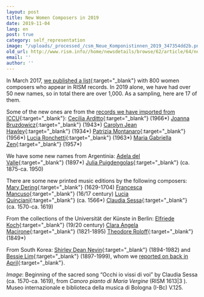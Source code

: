 ```yaml
---
layout: post
title: New Women Composers in 2019
date: 2019-11-04
lang: en
post: true
category: self_representation
image: "/uploads/_processed_/csm_Neue_Komponistinnen_2019_347354dd2b.png"
old_url: http://www.rism.info//home/newsdetails/browse/62/article/64/new-women-composers-in-2019.html
email: ''
author: ''
---
```



In March 2017, [we published a list](/events/2017/03/08/international-womens-day-women-composers-in.html){:target="_blank"} with 800 women composers who appear in RISM records. In 2019 alone, we have had over 50 new names, so in total there are over 1,000. As a sampling, here are 17 of them.

Some of the new ones are from the [records we have imported from ICCU](/self_representation/2019/08/08/new-music-manuscripts-from-italy-iccu-in-rism.html){:target="_blank"}:
[Cecilia Arditto](https://opac.rism.info/metaopac/search?View=rism&View=rism&author=Arditto+Cecilia&Language=en){:target="_blank"} (1966\*)
[Joanna Bruzdowicz](https://opac.rism.info/metaopac/search?View=rism&View=rism&author=Bruzdowicz+Joanna&Language=en){:target="_blank"} (1943\*)
[Carolyn Jean Hawley](https://opac.rism.info/metaopac/search?View=rism&View=rism&author=Hawley+Carolyn+Jean&Language=en){:target="_blank"} (1934\*)
[Patrizia Montanaro](https://opac.rism.info/metaopac/search?View=rism&View=rism&author=Montanaro+Patrizia&Language=en){:target="_blank"} (1956\*)
[Lucia Ronchetti](https://opac.rism.info/metaopac/search?View=rism&View=rism&author=Ronchetti+Lucia&Language=en){:target="_blank"} (1963\*)
[Maria Gabriella Zen](https://opac.rism.info/metaopac/search?View=rism&View=rism&author=Zen+Maria+Gabriella&Language=en){:target="_blank"} (1957\*)

We have some new names from Argentinia:
[Adela del Valle](https://opac.rism.info/metaopac/search?View=rism&View=rism&author=Del+Valle+Adela&Language=en){:target="_blank"} (1897\*)
[Julia Puigdengolas](https://opac.rism.info/metaopac/search?View=rism&View=rism&author=Puigdengolas+Julia&Language=en){:target="_blank"} (ca. 1875-ca. 1950)

There are some new printed music editions by the following composers:
[Mary Dering](https://opac.rism.info/metaopac/search?View=rism&View=rism&q=Dering+Mary&Language=en){:target="_blank"} (1629-1704)
[Francesca Mancuso](https://opac.rism.info/metaopac/search?View=rism&View=rism&q=Mancuso+Francesca&Language=en){:target="_blank"} (16/17 century)
[Lucia Quinciani](https://opac.rism.info/metaopac/search?View=rism&View=rism&q=Quinciani+Lucia&Language=en){:target="_blank"} (ca. 1566\*)
[Claudia Sessa](https://opac.rism.info/metaopac/search?View=rism&View=rism&q=Sessa+Claudia&Language=en){:target="_blank"} (ca. 1570-ca. 1619)

From the collections of the Universität der Künste in Berlin:
[Elfriede Koch](https://opac.rism.info/metaopac/search?View=rism&View=rism&author=Koch+Elfriede&Language=en){:target="_blank"} (19/20 century)
[Clara Angela Macirone](https://opac.rism.info/metaopac/search?View=rism&View=rism&author=Macirone+Clara+Angela&Language=en){:target="_blank"} (1821-1895)
[Theodore Roloff](https://opac.rism.info/metaopac/search?View=rism&View=rism&author=Roloff+Theodore&Language=en){:target="_blank"} (1849\*)

From South Korea:
[Shirley Dean Nevin](https://opac.rism.info/metaopac/search?View=rism&View=rism&author=Nevin+Shirley+Dean&Language=en){:target="_blank"} (1894-1982)
and [Bessie Lim](https://opac.rism.info/metaopac/search?View=rism&View=rism&author=Lim+Bessie&Language=en){:target="_blank"} (1897-1999), whom we [reported on back in April](/rediscovered/2019/04/18/bessie-lim-the-first-woman-musician-of-korea-and.html){:target="_blank"}.


_Image_: Beginning of the sacred song “Occhi io vissi di voi” by Claudia Sessa (ca. 1570-ca. 1619), from _Canoro pianto di Maria Vergine_ (RISM 1613|3 ). Museo internazionale e biblioteca della musica di Bologna (I-Bc) V.125.



<script type="text/javascript">var switchTo5x=true;</script><script type="text/javascript" src="http://w.sharethis.com/button/buttons.js"></script><script type="text/javascript">stLight.options({publisher: "9b601438-1ce1-49d8-bfd7-9cff5df54c17", doNotHash: false, doNotCopy: false, hashAddressBar: false});</script>